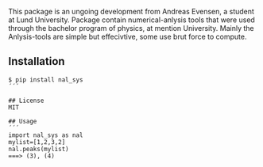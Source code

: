 This package is an ungoing development from Andreas Evensen, a student at Lund University. Package contain numerical-anlysis tools that were used through the bachelor program of physics, at mention University. Mainly the Anlysis-tools are simple but effecivtive, some use brut force to compute.

## Installation
```
$ pip install nal_sys
´´´

## License
MIT

## Usage
´´´
import nal_sys as nal
mylist=[1,2,3,2]
nal.peaks(mylist)
===> (3), (4)
```